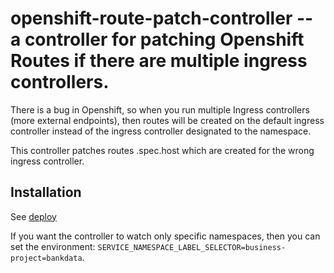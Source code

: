 # openshift-route-patch-controller -- a controller for patching Openshift Routes if there are multiple ingress controllers.

There is a bug in Openshift, so when you run multiple Ingress controllers (more external endpoints), then routes will be
created on the default ingress controller instead of the ingress controller designated to the namespace.

This controller patches routes .spec.host which are created for the wrong ingress controller.

## Installation

See [deploy](deploy/)

If you want the controller to watch only specific namespaces, then you can set the environment:
`SERVICE_NAMESPACE_LABEL_SELECTOR=business-project=bankdata`.
